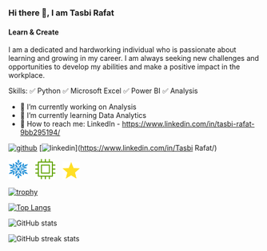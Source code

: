 ### Hi there 👋, I am Tasbi Rafat
#### Learn & Create

I am a dedicated and hardworking individual who is passionate about learning and growing in my career. I am always seeking new challenges and opportunities to develop my abilities and make a positive impact in the workplace.

Skills: ✅ Python
        ✅ Microsoft Excel 
        ✅ Power BI
        ✅ Analysis

- 🔰 I’m currently working on Analysis 
- 🔰 I’m currently learning Data Analytics 
- 🔰 How to reach me: LinkedIn - https://www.linkedin.com/in/tasbi-rafat-9bb295194/ 


[<img src='https://cdn.jsdelivr.net/npm/simple-icons@3.0.1/icons/github.svg' alt='github' height='40'>](https://github.com/TasbiRafat)  [<img src='https://cdn.jsdelivr.net/npm/simple-icons@3.0.1/icons/linkedin.svg' alt='linkedin' height='40'>](https://www.linkedin.com/in/Tasbi Rafat/)  

<a href='https://archiveprogram.github.com/'><img src='https://raw.githubusercontent.com/acervenky/animated-github-badges/master/assets/acbadge.gif' width='40' height='40'></a> <a href='https://docs.github.com/en/developers'><img src='https://raw.githubusercontent.com/acervenky/animated-github-badges/master/assets/devbadge.gif' width='40' height='40'></a> <a href='https://stars.github.com/'><img src='https://raw.githubusercontent.com/acervenky/animated-github-badges/master/assets/starbadge.gif' width='35' height='35'></a> 

[![trophy](https://github-profile-trophy.vercel.app/?username=TasbiRafat)](https://github.com/ryo-ma/github-profile-trophy)

[![Top Langs](https://github-readme-stats.vercel.app/api/top-langs/?username=TasbiRafat)](https://github.com/anuraghazra/github-readme-stats)

![GitHub stats](https://github-readme-stats.vercel.app/api?username=TasbiRafat&show_icons=true)  

![GitHub streak stats](https://streak-stats.demolab.com/?user=TasbiRafat)  

